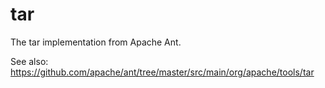 # tar
The tar implementation from Apache Ant.

See also: https://github.com/apache/ant/tree/master/src/main/org/apache/tools/tar
